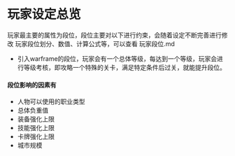 # 玩家设定总览
玩家最主要的属性为段位，段位主要对以下进行约束，会随着设定不断完善进行修改
玩家段位划分、数值、计算公式等，可以查看 玩家段位.md

- 引入warframe的段位，玩家会有一个总体等级，每达到一个等级，玩家会进行等级考核，即攻略一个特殊的关卡，满足特定条件后过关，就能提升段位。

#### 段位影响的因素有
- 人物可以使用的职业类型
- 总体负重值
- 装备强化上限
- 技能强化上限
- 卡牌强化上限
- 城市规模